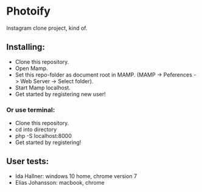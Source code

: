 # Photoify
Instagram clone project, kind of.

## Installing:
- Clone this repository.
- Open Mamp.
- Set this repo-folder as document root in MAMP. (MAMP -> Peferences -> Web Server -> Select folder).
- Start Mamp localhost.
- Get started by registering new user!

### Or use terminal:
- Clone this repository.
- cd into directory 
- php -S localhost:8000
- Get started by registering!

## User tests:

- Ida Hallner: windows 10 home, chrome version 7
- Elias Johansson: macbook, chrome

